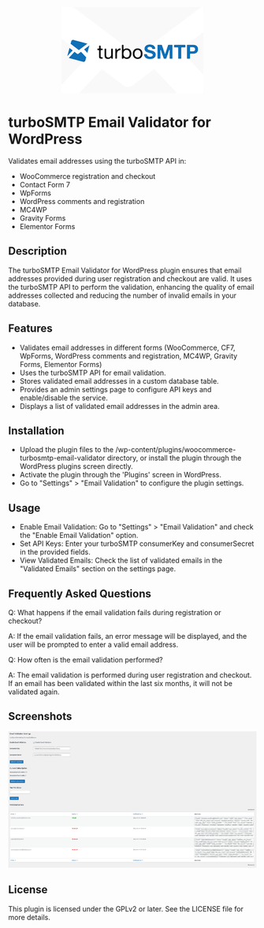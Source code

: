 <div align="center">

[![turboSMTP](https://raw.githubusercontent.com/debba/turbosmtp-email-validator-for-woocommerce/master/.wordpress-org/assets/banner.png)
](https://www.serversmtp.com)

</div>

# turboSMTP Email Validator for WordPress

Validates email addresses using the turboSMTP API in:
- WooCommerce registration and checkout 
- Contact Form 7
- WpForms
- WordPress comments and registration
- MC4WP
- Gravity Forms
- Elementor Forms

## Description

The turboSMTP Email Validator for WordPress plugin ensures that email addresses provided during user registration and checkout are valid. It uses the turboSMTP API to perform the validation, enhancing the quality of email addresses collected and reducing the number of invalid emails in your database.

## Features

- Validates email addresses in different forms (WooCommerce, CF7, WpForms, WordPress comments and registration, MC4WP, Gravity Forms, Elementor Forms)
- Uses the turboSMTP API for email validation.
- Stores validated email addresses in a custom database table.
- Provides an admin settings page to configure API keys and enable/disable the service.
- Displays a list of validated email addresses in the admin area.

## Installation

- Upload the plugin files to the /wp-content/plugins/woocommerce-turbosmtp-email-validator directory, or install the plugin through the WordPress plugins screen directly.
- Activate the plugin through the 'Plugins' screen in WordPress.
- Go to "Settings" > "Email Validation" to configure the plugin settings.

## Usage

- Enable Email Validation: Go to "Settings" > "Email Validation" and check the "Enable Email Validation" option.
- Set API Keys: Enter your turboSMTP consumerKey and consumerSecret in the provided fields.
- View Validated Emails: Check the list of validated emails in the "Validated Emails" section on the settings page.

## Frequently Asked Questions

Q: What happens if the email validation fails during registration or checkout?

A: If the email validation fails, an error message will be displayed, and the user will be prompted to enter a valid email address.

Q: How often is the email validation performed?

A: The email validation is performed during user registration and checkout. If an email has been validated within the last six months, it will not be validated again.

## Screenshots

[![Admin Page](https://raw.githubusercontent.com/debba/turbosmtp-email-validator-for-woocommerce/master/.wordpress-org/assets/screenshot-1.png)
](https://raw.githubusercontent.com/debba/turbosmtp-email-validator-for-woocommerce/master/.wordpress-org/assets/screenshot-1.png)

## License

This plugin is licensed under the GPLv2 or later. See the LICENSE file for more details.

